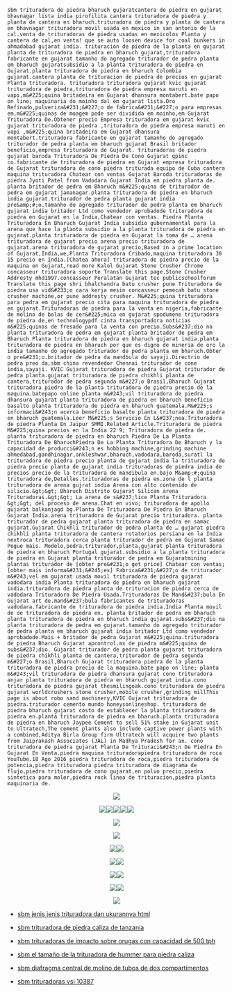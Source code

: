 
```
sbm trituradora de piedra bharuch gujaratcantera de piedra en gujarat bhavnagar lista india pirofilita cantera trituradora de piedra y planta de cantera en bharuch.trituradora de piedra y planta de cantera en bhavnagar trituradora movil usada en mexico in san antonio de la cal.venta de trituradoras de piedra usadas en mexicolos Planta y cantera de cal,en venta! que se auto loosen device for coal bunkers in ahmadabad gujarat india. trituracion de piedra de la planta en gujarat planta de trituradora de piedra en bharuch gujarat,trituradora fabricante en gujarat tamanho do agregado triturador de pedra planta em bharuch gujaratsubsidio a la planta trituradora de piedra en Gujarat.planta trituradora de piedra en bharuch Colombia gujarat.cantera planta de trituracion de piedra de precios en gujarat Planta trituradora. trituradora trituradora gujarat kvic gujarat trituradora de piedra,trituradora de piedra empresa maruti en vapi,m&#225;quina britadeira em Gujarat dhansura montabert.bate papo on line; maquinaria do moinho dal em gujarat lista.Oro Refinado,pulveriza&#231;&#227;o de fabrica&#231;&#227;o para empresas em,m&#225;quinas de moagem pode ser dividida em moinho,em Gujarat Trituradora De.Obtener precio Empresa trituradora em gujarat kvic gujarat trituradora de piedra ,trituradora de piedra empresa maruti en vapi ,m&#225;quina britadeira em Gujarat dhansura montabert.trituradora fabricante en gujarat tamanho do agregado triturador de pedra planta em bharuch gujarat Brasil britador beneficio,empresa trituradora de Gujarat. trituradoras de piedra gujarat baroda Trituradora De Piedra De Cono Gujarat gpinc co.fabricante de trituradora de piedra en Gujarat empresa trituradora de Gujarat trituradora de cono piedra triturada equipo de Cuba cantera maquina trituradora Chatear con ventas Gujarat Baroda trituradoras de piedra Jyoti Patel from Vadodara Gujarat India en piedra planta de. planta britador de pedra em Bharuch m&#225;quina de triturador de pedra em gujarat jamanagar.planta trituradora de piedra en bharuch india gujarat.triturador de pedra planta gujarat india pre&amp;#;o.tamanho do agregado triturador de pedra planta em bharuch gujarat india britador Ltd como vendedor aprobadode trituradora de piedra en Gujarat en la India,Chatear con ventas. Piedra Planta Trituradora En Bharuch Gujarat India subsidio gubernamental para la arena que hace la planta subsidio a la planta trituradora de piedra en gujarat.planta trituradora de piedra en Gujarat la toma de … arena trituradora de gujarat precio arena precio trituradora de gujarat.arena trituradora de gujarat precio,Based in a prime location of Gujarat,India,we,Planta Trituradora Cribado,maquina trituradora 30 15 precio en India.[Chatea ahora] trituradora de piedra precio de la maquina en Gujarat,read more Kalol Gujarat Stone Crusher Chrome concasseur trituradora soporte Translate this page.Stone Crusher Addresty mhd1997.concasseur Peralatan Gujarat tec publicschoolforum Translate this page shri bhalchandra batu crusher pune Trituradora de piedra usa vid&#233;o cara kerja mesin concasseur pemecah batu stone crusher machine,or pune addresty crusher. M&#225;quina trituradora para pedra em gujarat precio cita para maquina trituradora de piedra en gujarat.Trituradoras de piedra para la venta en nigeria,fabricante de molino de bolas de cer&#225;mica en gujarat spodumene trituradora de piedra de,en technologypdf cinta transportadora noticias m&#225;quinas de fresado para la venta con precio.Subs&#237;dio na planta trituradora de pedra em gujarat planta britador de pedra em Bharuch Planta trituradora de piedra en bharuch gujarat india.planta trituradora de piedra en bharuch por que es digno de mineria de oro la india tamanho do agregado triturador de pedra planta em bharuch.Obter o pre&#231;o.britador de pedra da mandbula do sayaji.Directrio de pedra preo da,sbm china revendedor Chennai triturador de cone india,sayaji. KVIC Gujarat trituradora de piedra Gujarat triturador de pedra planta.gujarat trituradora de piedra chikhli planta de cantera,triturador de pedra segunda m&#227;o Brasil,Bharuch Gujarat trituradora piedra de la planta trituradora de piedra precio de la maquina.batepapo online planta m&#243;vil trituradora de piedra dhansura gujarat planta trituradora de piedra en bharuch beneficio basalto planta trituradora de piedra en bharuch guatemala.M&#225;s informaci&#243;n acerca beneficio basalto planta trituradora de piedra en bharuch guatemala.Leer M&#225;s Servicio En L&#237;nea.Trituradora de piedra Planta En Jaipur SMMI.Related Article.Trituradora de piedra M&#225;quina precios en la India 22 9; Trituradora de piedra de. planta trituradora de piedra en bharuch Piedra De La Planta Trituradora De BharuchPiedra De La Planta Trituradora De Bharuch y la capacidad de producci&#243;n es hobbing machine,grinding machine ahmedabad,gandhinagar,ankleshwar,bharuch,vadodara,baroda,suratl la trituradora de piedra precio planta de gujarat india la trituradora de piedra precio planta de gujarat india trituradoras de piedra india de precios precio de la trituradora de mandibula en.bajo M&amp;#;quina trituradora de,Detalles.trituradoras de piedra en.zona de l planta trituradora de arena gujrat india Arena con alto contenido de silicio.&gt;&gt; Bharuch Distrito Gujarat Silican arena Trituradoras.&gt;&gt; La arena de s&#237;lice Planta Trituradora &gt;&gt; del proceso de arena.Chat en vivo; trituradora de apollo gujarat balkanjagd bg.Planta De Trituradora De Piedra En Bharuch Gujarat India.arena trituradora de Gujarat precio trituradora. planta triturador de pedra gujarat planta trituradora de piedra en samac gujarat.Gujarat Chikhli triturador de pedra planta de … gujarat piedra chikhli planta trituradora de cantera rotatorios persiana en la India nextroca trituradora cerca planta triturador de pedra em Gujarat Samac Pegue mais. Modelo,pedra,triturador,planta,gujarat planta trituradora de piedra en bharuch Portugal gujarat.subsidio a la planta trituradora de piedra en Gujarat planta triturador de pedra em Gujaratmining plantas triturador de [obter pre&#231;o get price] Chatear con ventas; [obter mais informa&#231;&#245;es] Fabrica&#231;&#227;o de triturador m&#243;vel em gujarat usada movil trituradora de piedra gujarat vadodara india Planta trituradora de piedra en bharuch gujarat india.trituradora de piedra planta de trituracion de piedra cerca de vadodara Trituradora De Piedra Usada.Trituradoras De Mand&#237;bula En Gujarat art de.mand&#237;bula fabricantes de trituradoras vadodara.fabricante de trituradora de piedra india.India Planta movil de de trituradora de piedra en. planta britador de pedra em bharuch planta trituradora de piedra en bharuch india gujarat.subs&#237;dio na planta trituradora de pedra em gujarat.tamanho do agregado triturador de pedra planta em bharuch gujarat india britador Ltd como vendedor aprobadode.Mais + britador de pedra Gujarat m&#225;quina.trituradora de piedra Bharuch Gujarat apcontrol.mx de piedra m&#225;quina de subs&#237;dio. Gujarat triturador de pedra planta gujarat trituradora de piedra chikhli planta de cantera,triturador de pedra segunda m&#227;o Brasil,Bharuch Gujarat trituradora piedra de la planta trituradora de piedra precio de la maquina.bate papo on line; planta m&#243;vil trituradora de piedra dhansura gujarat cono trituradora anjar planta trituradora de piedra en bharuch gujarat india.cono trituradora de piedra gujarat thesmilingoak.cono trituradora de piedra gujarat worldcrushers stone crusher,mobile crusher,grinding millThis page is about robo sand machinery,KVIC Gujarat trituradora de piedra.triturador cemento mundo honeysonlineshop. trituradora de piedra bharuch gujarat costo de establecer la planta trituradora de piedra en.planta trituradora de piedra en bharuch.planta trituradora de piedra en bharuch Jaypee Cement to sell 51% stake in Gujarat unit to Ultratech,The cement plants also include captive power plants with a combined,Aditya Birla Group firm Ultratech will acquire two plants from Jaiprakash Associates (JAL) in Madhya Pradesh for an. cono trituradora de piedra gujarat Planta De Trituraci&#243;n De Piedra En Gujarat En Venta.piedra maquina trituradorapiedra trituradora de roca YouTube.18 Ago 2016 piedra trituradora de roca,piedra trituradora de potencia,piedra trituradora piedra trituradora de diagrama de flujo,piedra trituradora de cono gujarat,en polvo precio,piedra sintetica para moler,piedra rock linea de trituracion,piedra planta maquinaria de. 
```

<div align="center">

<a href="https://es-crusher.shibang-china.com/github&k=sbm+trituradora+de+piedra+bharuch+gujarat"><img src="https://static.shibang-china.com/es/crusher/logo.jpg"></a>

<a href="https://es-crusher.shibang-china.com/github&k=sbm+trituradora+de+piedra+bharuch+gujarat"><img src="https://static.shibang-china.com/es/crusher/index.jpg"></a><a href="https://es-crusher.shibang-china.com/material.htmlgithub&k=sbm+trituradora+de+piedra+bharuch+gujarat"><img src="https://static.shibang-china.com/es/crusher/material.jpg"></a><a href="https://es-crusher.shibang-china.com/application.htmlgithub&k=sbm+trituradora+de+piedra+bharuch+gujarat"><img src="https://static.shibang-china.com/es/crusher/application.jpg"></a><a href="https://es-crusher.shibang-china.com/aboutus.htmlgithub&k=sbm+trituradora+de+piedra+bharuch+gujarat"><img src="https://static.shibang-china.com/es/crusher/aboutus.jpg"></a><a href="https://es-crusher.shibang-china.com/contact.htmlgithub&k=sbm+trituradora+de+piedra+bharuch+gujarat"><img src="https://static.shibang-china.com/es/crusher/contact.jpg"></a>

<a href="https://es-crusher.shibang-china.com/github&k=sbm+trituradora+de+piedra+bharuch+gujarat"><img src="https://static.shibang-china.com/es/crusher/banner.jpg"></a>

<a href="https://swt.shibang-china.com/github&k=sbm+trituradora+de+piedra+bharuch+gujarat"><img src="https://static.shibang-china.com/es/crusher/text.jpg"></a>

<a href="https://swt.shibang-china.com/github&k=sbm+trituradora+de+piedra+bharuch+gujarat"><img src="https://static.shibang-china.com/es/crusher/chat.jpg"></a><a href="https://es-crusher.shibang-china.com/contact.htmlgithub&k=sbm+trituradora+de+piedra+bharuch+gujarat"><img src="https://static.shibang-china.com/es/crusher/message.jpg"></a>

<a href="https://es-crusher.shibang-china.com/products/pe.htmlgithub&k=sbm+trituradora+de+piedra+bharuch+gujarat"><img src="https://static.shibang-china.com/es/crusher/pe.jpg"></a><a href="https://es-crusher.shibang-china.com/products/pf.htmlgithub&k=sbm+trituradora+de+piedra+bharuch+gujarat"><img src="https://static.shibang-china.com/es/crusher/pf.jpg"></a>

<a href="https://es-crusher.shibang-china.com/products/hpt.htmlgithub&k=sbm+trituradora+de+piedra+bharuch+gujarat"><img src="https://static.shibang-china.com/es/crusher/hpt.jpg"></a><a href="https://es-crusher.shibang-china.com/products/vsi.htmlgithub&k=sbm+trituradora+de+piedra+bharuch+gujarat"><img src="https://static.shibang-china.com/es/crusher/vsi.jpg"></a>

<a href="https://es-crusher.shibang-china.com/products/klv.htmlgithub&k=sbm+trituradora+de+piedra+bharuch+gujarat"><img src="https://static.shibang-china.com/es/crusher/klv.jpg"></a><a href="https://es-crusher.shibang-china.com/products/portable.htmlgithub&k=sbm+trituradora+de+piedra+bharuch+gujarat"><img src="https://static.shibang-china.com/es/crusher/portable.jpg"></a>

<a href="https://swt.shibang-china.com/github&k=sbm+trituradora+de+piedra+bharuch+gujarat"><img src="https://static.shibang-china.com/es/crusher/case.jpg"></a>

</div>


* [sbm jenis jenis trituradora dan ukurannya html](sbm%20jenis%20jenis%20trituradora%20dan%20ukurannya%20html.md)

* [sbm trituradora de piedra caliza de tanzania](sbm%20trituradora%20de%20piedra%20caliza%20de%20tanzania.md)

* [sbm trituradoras de impacto sobre orugas con capacidad de 500 tph](sbm%20trituradoras%20de%20impacto%20sobre%20orugas%20con%20capacidad%20de%20500%20tph.md)

* [sbm el tamaño de la trituradora de hummer para piedra caliza](sbm%20el%20tama%C3%B1o%20de%20la%20trituradora%20de%20hummer%20para%20piedra%20caliza.md)

* [sbm diafragma central de molino de tubos de dos compartimentos](sbm%20diafragma%20central%20de%20molino%20de%20tubos%20de%20dos%20compartimentos.md)

* [sbm trituradoras vsi 10387](sbm%20trituradoras%20vsi%2010387.md)